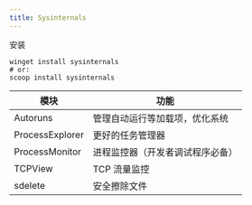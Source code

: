 ```yaml
---
title: Sysinternals
---
```


安装

    winget install sysinternals
    # or:
    scoop install sysinternals

| 模块            | 功能                             |
| --------------- | -------------------------------- |
| Autoruns        | 管理自动运行等加载项，优化系统   |
| ProcessExplorer | 更好的任务管理器                 |
| ProcessMonitor  | 进程监控器（开发者调试程序必备） |
| TCPView         | TCP 流量监控                     |
| sdelete         | 安全擦除文件                     |
